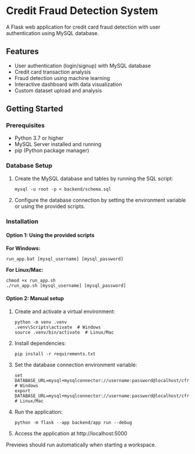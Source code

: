 # Credit Fraud Detection System

A Flask web application for credit card fraud detection with user authentication using MySQL database.

## Features

- User authentication (login/signup) with MySQL database
- Credit card transaction analysis
- Fraud detection using machine learning
- Interactive dashboard with data visualization
- Custom dataset upload and analysis

## Getting Started

### Prerequisites

- Python 3.7 or higher
- MySQL Server installed and running
- pip (Python package manager)

### Database Setup

1. Create the MySQL database and tables by running the SQL script:
   ```
   mysql -u root -p < backend/schema.sql
   ```

2. Configure the database connection by setting the environment variable or using the provided scripts.

### Installation

#### Option 1: Using the provided scripts

**For Windows:**
```
run_app.bat [mysql_username] [mysql_password]
```

**For Linux/Mac:**
```
chmod +x run_app.sh
./run_app.sh [mysql_username] [mysql_password]
```

#### Option 2: Manual setup

1. Create and activate a virtual environment:
   ```
   python -m venv .venv
   .venv\Scripts\activate  # Windows
   source .venv/bin/activate  # Linux/Mac
   ```

2. Install dependencies:
   ```
   pip install -r requirements.txt
   ```

3. Set the database connection environment variable:
   ```
   set DATABASE_URL=mysql+mysqlconnector://username:password@localhost/cfraud  # Windows
   export DATABASE_URL=mysql+mysqlconnector://username:password@localhost/cfraud  # Linux/Mac
   ```

4. Run the application:
   ```
   python -m flask --app backend/app run --debug
   ```

5. Access the application at http://localhost:5000

Previews should run automatically when starting a workspace.